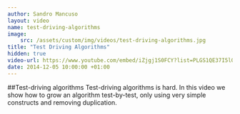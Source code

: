 ```yaml
---
author: Sandro Mancuso
layout: video
name: test-driving-algorithms
image:
    src: /assets/custom/img/videos/test-driving-algorithms.jpg
title: "Test Driving Algorithms"
hidden: true
video-url: https://www.youtube.com/embed/iZjgj1S0FCY?list=PLGS1QE37I5lQX33-yrnNasV_dHRh2oSkx
date: 2014-12-05 10:00:00 +01:00
---
```


##Test-driving algorithms
Test-driving algorithms is hard. In this video we show how to grow an algorithm test-by-test, only using very simple constructs and removing duplication.
